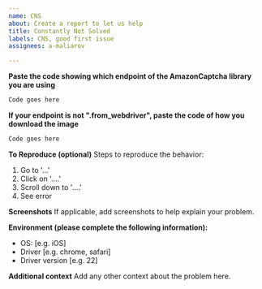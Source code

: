 ```yaml
---
name: CNS
about: Create a report to let us help
title: Constantly Not Solved
labels: CNS, good first issue
assignees: a-maliarov

---
```


**Paste the code showing which endpoint of the AmazonCaptcha library you are using**
```python
Code goes here
```

**If your endpoint is not ".from_webdriver", paste the code of how you download the image**
```python
Code goes here
```

**To Reproduce (optional)**
Steps to reproduce the behavior:
1. Go to '...'
2. Click on '....'
3. Scroll down to '....'
4. See error

**Screenshots**
If applicable, add screenshots to help explain your problem.

**Environment (please complete the following information):**
 - OS: [e.g. iOS]
 - Driver [e.g. chrome, safari]
 - Driver version [e.g. 22]

**Additional context**
Add any other context about the problem here.
